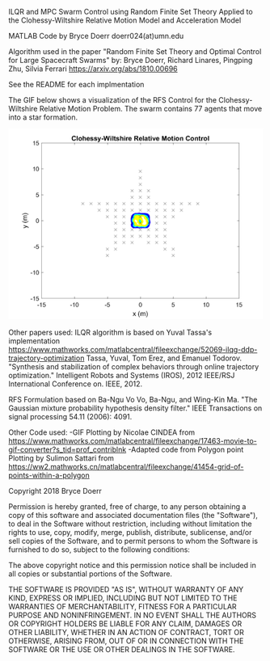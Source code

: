 ILQR and MPC Swarm Control using Random Finite Set Theory
Applied to the Clohessy-Wiltshire Relative Motion Model and Acceleration Model

MATLAB Code by Bryce Doerr doerr024(at)umn.edu

Algorithm used in the paper "Random Finite Set Theory and Optimal Control for Large Spacecraft Swarms"
by: Bryce Doerr, Richard Linares, Pingping Zhu, Silvia Ferrari
https://arxiv.org/abs/1810.00696

See the README for each implmentation

The GIF below shows a visualization of the RFS Control for the Clohessy-Wiltshire Relative Motion Problem. The swarm contains 77 agents that move into a star formation. 

![](revised_77.gif)

Other papers used:
ILQR algorithm is based on Yuval Tassa's implementation
https://www.mathworks.com/matlabcentral/fileexchange/52069-ilqg-ddp-trajectory-optimization
Tassa, Yuval, Tom Erez, and Emanuel Todorov. "Synthesis and stabilization of complex behaviors through online trajectory optimization." Intelligent Robots and Systems (IROS), 2012 IEEE/RSJ International Conference on. IEEE, 2012.

RFS Formulation based on Ba-Ngu Vo
Vo, Ba-Ngu, and Wing-Kin Ma. "The Gaussian mixture probability hypothesis density filter." IEEE Transactions on signal processing 54.11 (2006): 4091.

Other Code used:
-GIF Plotting by Nicolae CINDEA from https://www.mathworks.com/matlabcentral/fileexchange/17463-movie-to-gif-converter?s_tid=prof_contriblnk
-Adapted code from Polygon point Plotting by Sulimon Sattari from https://ww2.mathworks.cn/matlabcentral/fileexchange/41454-grid-of-points-within-a-polygon

Copyright 2018 Bryce Doerr

Permission is hereby granted, free of charge, to any person obtaining a copy of this software and associated documentation files (the "Software"), to deal in the Software without restriction, including without limitation the rights to use, copy, modify, merge, publish, distribute, sublicense, and/or sell copies of the Software, and to permit persons to whom the Software is furnished to do so, subject to the following conditions:

The above copyright notice and this permission notice shall be included in all copies or substantial portions of the Software.

THE SOFTWARE IS PROVIDED "AS IS", WITHOUT WARRANTY OF ANY KIND, EXPRESS OR IMPLIED, INCLUDING BUT NOT LIMITED TO THE WARRANTIES OF MERCHANTABILITY, FITNESS FOR A PARTICULAR PURPOSE AND NONINFRINGEMENT. IN NO EVENT SHALL THE AUTHORS OR COPYRIGHT HOLDERS BE LIABLE FOR ANY CLAIM, DAMAGES OR OTHER LIABILITY, WHETHER IN AN ACTION OF CONTRACT, TORT OR OTHERWISE, ARISING FROM, OUT OF OR IN CONNECTION WITH THE SOFTWARE OR THE USE OR OTHER DEALINGS IN THE SOFTWARE.
